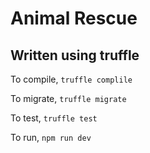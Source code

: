 # Animal Rescue

## Written using truffle

To compile, ```truffle complile```

To migrate, ```truffle migrate```

To test, ```truffle test```

To run, ```npm run dev```
